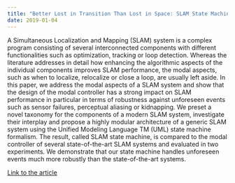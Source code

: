 ```yaml
---
title: "Better Lost in Transition Than Lost in Space: SLAM State Machine"
date: 2019-01-04
---
```


A Simultaneous Localization and Mapping
(SLAM) system is a complex program consisting of several
interconnected components with different functionalities such as
optimization, tracking or loop detection. Whereas the literature
addresses in detail how enhancing the algorithmic aspects of
the individual components improves SLAM performance, the
modal aspects, such as when to localize, relocalize or close a
loop, are usually left aside. In this paper, we address the modal
aspects of a SLAM system and show that the design of the
modal controller has a strong impact on SLAM performance
in particular in terms of robustness against unforeseen events
such as sensor failures, perceptual aliasing or kidnapping. We
preset a novel taxonomy for the components of a modern
SLAM system, investigate their interplay and propose a highly
modular architecture of a generic SLAM system using the
Unified Modeling Language TM (UML) state machine formalism.
The result, called SLAM state machine, is compared to the
modal controller of several state-of-the-art SLAM systems and
evaluated in two experiments. We demonstrate that our state
machine handles unforeseen events much more robustly than
the state-of-the-art systems.


[Link to the article](/resources/2019_paper_colosi_slam_state_machine.pdf)
